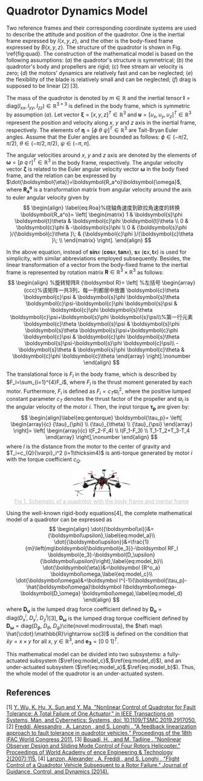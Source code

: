 # Quadrotor Dynamics Model

Two reference frames and their corresponding coordinate systems are used to describe the attitude and position of the quadrotor. One is the inertial frame expressed by $I\{x,y,z\}$, and the other is the body-fixed frame expressed by $B\{x,y,z\}$. The structure of the quadrotor is shown in Fig. \ref{fig:quad}. The construction of the mathematical model is based on the following assumptions: $(a)$ the quadrotor's structure is symmetrical; $(b)$ the quadrotor's body and propellers are rigid; $(c)$ free stream air velocity is zero; $(d)$ the motors' dynamics are relatively fast and can be neglected; $(e)$ the flexibility of the blade is relatively small and can be neglected; $(f)$ drag is supposed to be linear [2] [3].

The mass of the quadrotor is denoted by $m\in\mathbb{R}$ and the inertial tensor $\boldsymbol I=\text{diag}\left(I_{xx},I_{yy},I_{zz}\right)\in\mathbb{R}^{3\times3}$ is defined in the body frame, which is symmetric by assumption $(a)$. Let vector $\boldsymbol \xi=[x,y,z]^T\in\mathbb{R}^3$ and $\boldsymbol \upsilon=[\upsilon_x,\upsilon_y,\upsilon_z]^T\in\mathbb{R}^3$ represent the position and velocity along $x$, $y$ and $z$ axis in the inertial frame, respectively. The elements of $\boldsymbol{\eta}=[\phi \ \theta \ \psi]^T\in\mathbb{R}^3$ are Tait-Bryan Euler angles. Assume that the Euler angles are bounded as follows:
$\phi\in(-\pi/2,\pi/2),\ \theta\in(-\pi/2,\pi/2),\ \psi\in(-\pi,\pi].$

The angular velocities around $x$, $y$ and $z$ axis are denoted by the elements of $\boldsymbol{\omega}=[p \ q \ r]^T\in\mathbb{R}^3$ in the body frame, respectively. The angular velocity vector $\boldsymbol{\boldsymbol{\zeta}}$ is related to the Euler angular velocity vector $\boldsymbol{\omega}$ in the body fixed frame, and the relation can be expressed by $\dot{\boldsymbol{\eta}}=\boldsymbol{R_a^o}\boldsymbol{\omega}$, where $\boldsymbol{R_a^o}$ is a transformation matrix from angular velocity around the axis to euler angular velocity given by
$$
\begin{align} \label{eq:Roa}%绕轴角速度到欧拉角速度的转换
\boldsymbol{R_a^o}=
\left[ \begin{matrix}
   1 & \boldsymbol{s}\phi \boldsymbol{t}\theta  & \boldsymbol{c}\phi \boldsymbol{t}\theta   \\
   0 & \boldsymbol{c}\phi  & -\boldsymbol{s}\phi   \\
   0 & {\boldsymbol{s}\phi }/{\boldsymbol{c}\theta }\; & {\boldsymbol{c}\phi }/{\boldsymbol{c}\theta }\;  \\
\end{matrix} \right].
\end{align}
$$

In the above equation, instead of $\boldsymbol{sin}x\ (\boldsymbol{cos}x,\boldsymbol{tan}x)$,  $\boldsymbol{s}x\ (\boldsymbol{c}x, \boldsymbol{t}x)$ is used for simplicity, with similar abbreviations employed subsequently.
Besides, the linear transformation of a vector from the body-fixed frame to the inertial frame is represented by rotation matrix $\boldsymbol R\in\mathbb{R}^3\times\mathbb{R}^3$ as follows:
$$
\begin{align}       %旋转矩阵R
{\boldsymbol R}=
\left[ %左括号
  \begin{array}{ccc}%该矩阵一共3列，每一列都居中放置
    \boldsymbol{c}\theta \boldsymbol{c}\psi & \boldsymbol{s}\phi \boldsymbol{s}\theta \boldsymbol{c}\psi-\boldsymbol{c}\phi \boldsymbol{s}\psi & \boldsymbol{c}\phi \boldsymbol{s}\theta \boldsymbol{c}\psi+\boldsymbol{s}\phi \boldsymbol{s}\psi\\%第一行元素
    \boldsymbol{c}\theta \boldsymbol{s}\psi & \boldsymbol{s}\phi \boldsymbol{s}\theta \boldsymbol{s}\psi+\boldsymbol{c}\phi \boldsymbol{c}\psi & \boldsymbol{c}\phi \boldsymbol{s}\theta \boldsymbol{s}\psi-\boldsymbol{s}\phi \boldsymbol{c}\psi\\
    -\boldsymbol{s}\theta & \boldsymbol{s}\phi \boldsymbol{c}\theta & \boldsymbol{c}\phi \boldsymbol{c}\theta
  \end{array}
\right].\nonumber
\end{align}
$$

The translational force is $F_l$ in the body frame, which is described by $F_l=\sum_{i=1}^{4}F_i$, where
$F_i$ is the thrust moment generated by each motor. Furthermore, $F_i$ is defined as $F_i=c_{T}{\varpi}_i^2$, where the positive lumped constant parameter $c_T$ denotes the thrust factor of the propeller and ${\varpi}_i$ is the angular velocity of the motor $i$. Then, the input torque $\boldsymbol{\tau_p}$ are given by:
$$
\begin{align}\label{eq:gentorque}
\boldsymbol{\tau_p}=
\left[
  \begin{array}{c}
    {\tau}_{\phi} \\
    {\tau}_{\theta} \\
    {\tau}_{\psi}
  \end{array}
\right]=
\left[
  \begin{array}{c}
    l(F_2-F_4) \\
    l(F_1-F_3) \\
    T_1-T_2+T_3-T_4
  \end{array}
\right],\nonumber
\end{align}
$$
where $l$ is the distance from the motor to the center of gravity and $T_i=c_{Q}{\varpi}_i^2 (i=1\thicksim4)$ is anti-torque generated by motor $i$ with the torque coefficient $c_Q$.
<center>
<img src="./image/Quad.jpg" alt="avatar" style="zoom:15%;"/>
<div style="font-size:14px;color:#C0C0C0;text-decoration:underline">Fig 1. Schematic of a quadrotor with the body frame and inertial frame</div> 
</center>

Using the well-known rigid-body equations[4], the complete mathematical model of a quadrotor can be expressed as
$$
\begin{align}
\dot{{\boldsymbol\xi}}&={\boldsymbol\upsilon},\label{eq:model_a}\\
\dot{{\boldsymbol\upsilon}}&=\frac{1}{m}\left(mg\boldsymbol{\boldsymbol{e_3}}-\boldsymbol RF_l \boldsymbol{e_3}-\boldsymbol{D_\upsilon} {\boldsymbol\upsilon}\right),\label{eq:model_b}\\
\dot{\boldsymbol{\eta}}&=\boldsymbol {R^o_a} \boldsymbol\omega,\label{eq:model_c}\\
\dot{\boldsymbol\omega}&=\boldsymbol I^{-1}(\boldsymbol{\tau_p}-\hat{\boldsymbol\omega}\boldsymbol I\boldsymbol\omega-\boldsymbol{D_\omega} \boldsymbol\omega),\label{eq:model_d}
\end{align}
$$
where $\boldsymbol{D_\upsilon}$ is the lumped drag force coefficient defined by $\boldsymbol{D_\upsilon}=\text{diag}(D_x^i,\ D_y^i,\ D_z^i)$[3], $\boldsymbol{D_\omega}$ is the lumped drag torque coefficient defined by $\boldsymbol{D_\omega}=\text{diag}(D_\phi,\ D_\theta,\ D_\psi)$\cite{novel:modirrousta}, the $hat\ map\ \hat{\cdot}:\mathbb{R}\rightarrow so(3)$ is defined on the condition that $\hat{x}y=x\times y$ for all $x,\ y\in\mathbb{R}^3$, and $\boldsymbol{e_3}=[0\ 0\ 1]^T$.

This mathematical model can be divided into two subsystems: a fully-actuated subsystem ($\ref{eq:model_c}$,$\ref{eq:model_d}$), and an under-actuated subsystem ($\ref{eq:model_a}$,$\ref{eq:model_b}$). Thus, the whole model of the quadrotor is an under-actuated system.

## References
[1] [Y. Wu, K. Hu, X. Sun and Y. Ma, "Nonlinear Control of Quadrotor for Fault Tolerance: A Total Failure of One Actuator," in IEEE Transactions on Systems, Man, and Cybernetics: Systems, doi: 10.1109/TSMC.2019.2917050.](https://ieeexplore.ieee.org/document/8732600)
[2] [Freddi, Alessandro , A. Lanzon , and S. Longhi . "A feedback linearization approach to fault tolerance in quadrotor vehicles." Proceedings of the 18th IFAC World Congress 2011.](https://www.researchgate.net/publication/228569921_A_feedback_linearization_approach_to_fault_tolerance_in_quadrotor_vehicles)
[3] [Bouadi, H. , and M. Tadjine . "Nonlinear Observer Design and Sliding Mode Control of Four Rotors Helicopter." Proceedings of World Academy of ence Engineering & Technology 2(2007):115.](https://www.researchgate.net/publication/228962656_Nonlinear_observer_design_and_sliding_mode_control_of_four_rotor_helicopter)
[4] [Lanzon, Alexander , A. Freddi , and S. Longhi . "Flight Control of a Quadrotor Vehicle Subsequent to a Rotor Failure." Journal of Guidance, Control, and Dynamics (2014).](https://arc.aiaa.org/doi/abs/10.2514/1.59869)